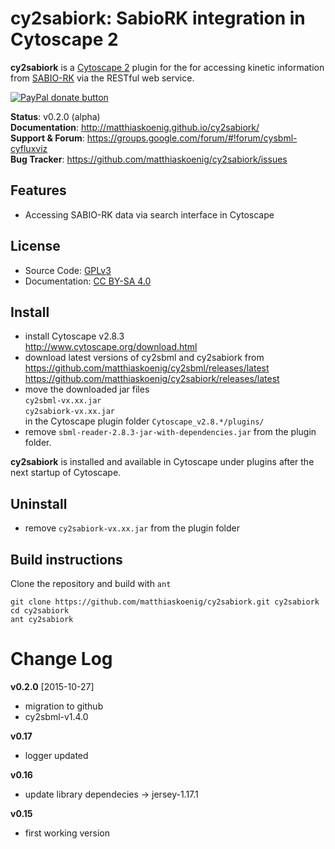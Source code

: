 # cy2sabiork: SabioRK integration in Cytoscape 2

**cy2sabiork** is a [Cytoscape 2](http://www.cytoscape.org) plugin for the for accessing kinetic information from
[SABIO-RK](http://sabio.villa-bosch.de/) via the RESTful web service.  

<a href="https://www.paypal.com/cgi-bin/webscr?cmd=_s-xclick&amp;hosted_button_id=RYHNRJFBMWD5N" title="Donate to this project using Paypal"><img src="https://img.shields.io/badge/paypal-donate-yellow.svg" alt="PayPal donate button" /></a>

**Status**: v0.2.0 (alpha)  
**Documentation**: http://matthiaskoenig.github.io/cy2sabiork/  
**Support & Forum**: https://groups.google.com/forum/#!forum/cysbml-cyfluxviz  
**Bug Tracker**: https://github.com/matthiaskoenig/cy2sabiork/issues  

## Features
- Accessing SABIO-RK data via search interface in Cytoscape

## License
* Source Code: [GPLv3](http://opensource.org/licenses/GPL-3.0)
* Documentation: [CC BY-SA 4.0](http://creativecommons.org/licenses/by-sa/4.0/)

## Install
* install Cytoscape v2.8.3  
  http://www.cytoscape.org/download.html
* download latest versions of cy2sbml and cy2sabiork from  
https://github.com/matthiaskoenig/cy2sbml/releases/latest  
https://github.com/matthiaskoenig/cy2sabiork/releases/latest
* move the downloaded jar files  
`cy2sbml-vx.xx.jar`  
`cy2sabiork-vx.xx.jar`  
in the Cytoscape plugin folder
`Cytoscape_v2.8.*/plugins/`
* remove `sbml-reader-2.8.3-jar-with-dependencies.jar` from the plugin folder.

**cy2sabiork** is installed and available in Cytoscape under plugins after the next startup of Cytoscape.

## Uninstall
* remove `cy2sabiork-vx.xx.jar` from the plugin folder

## Build instructions
Clone the repository and build with `ant`
```
git clone https://github.com/matthiaskoenig/cy2sabiork.git cy2sabiork
cd cy2sabiork
ant cy2sabiork
```

# Change Log
**v0.2.0** [2015-10-27]
- migration to github
- cy2sbml-v1.4.0

**v0.17**
- logger updated 

**v0.16**
- update library dependecies -> jersey-1.17.1

**v0.15**
- first working version

